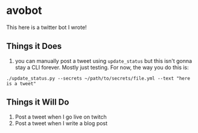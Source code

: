 # avobot
This here is a twitter bot I wrote!

## Things it Does
1. you can manually post a tweet using `update_status`
but this isn't gonna stay a CLI forever. Mostly just testing. For now,
the way you do this is:
```
./update_status.py --secrets ~/path/to/secrets/file.yml --text "here is a tweet"
```

## Things it Will Do
1. Post a tweet when I go live on twitch
1. Post a tweet when I write a blog post
